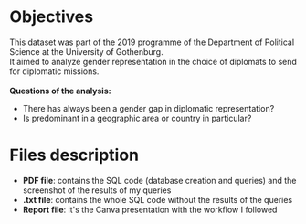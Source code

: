 # Objectives
This dataset was part of the 2019 programme of the Department of Political Science at the University of Gothenburg.
<br>It aimed to analyze gender representation in the choice of diplomats to send for diplomatic missions.<br><br>
<b>Questions of the analysis:</b>
- There has always been a gender gap in diplomatic representation?
- Is predominant in a geographic area or country in particular?

# Files description
- <b>PDF file</b>: contains the SQL code (database creation and queries) and the screenshot of the results of my queries
- <b>.txt file</b>: contains the whole SQL code without the results of the queries
- <b>Report file</b>: it's the Canva presentation with the workflow I followed

